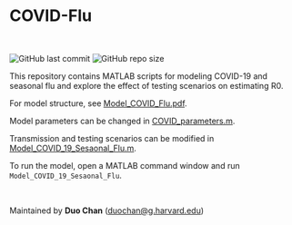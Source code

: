 # COVID-Flu

<br>

![GitHub last commit](https://github.com/COVID-Weather/COVID-Flu)
![GitHub repo size](https://github.com/COVID-Weather/COVID-Flu)

This repository contains MATLAB scripts for modeling COVID-19 and seasonal flu and explore the effect of testing scenarios on estimating R0.

For model structure, see [Model_COVID_Flu.pdf](Model_COVID_Flu.pdf).

Model parameters can be changed in [COVID_parameters.m](COVID_parameters.m).

Transmission and testing scenarios can be modified in [Model_COVID_19_Sesaonal_Flu.m](Model_COVID_19_Sesaonal_Flu.m).

To run the model, open a MATLAB command window and run ```Model_COVID_19_Sesaonal_Flu```.

<br>

Maintained by __Duo Chan__ (duochan@g.harvard.edu)
